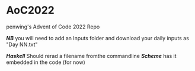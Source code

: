 # AoC2022
penwing's Advent of Code 2022 Repo

***NB*** you will need to add an Inputs folder and download your daily inputs as "Day NN.txt"

***Haskell*** Should rerad a filename fromthe commandline
***Scheme*** has it embedded in the code (for now)

